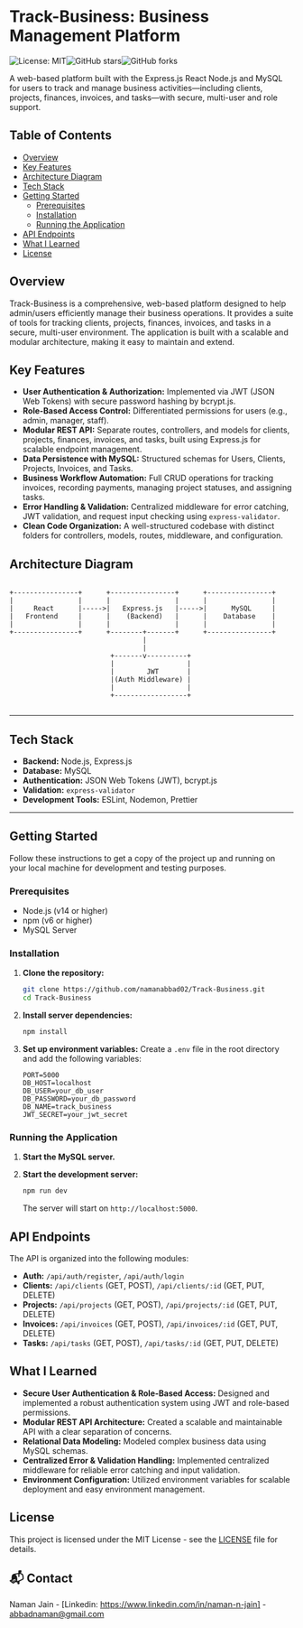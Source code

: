 # Track-Business: Business Management Platform

![License: MIT](https://img.shields.io/badge/License-MIT-blue.svg)![GitHub stars](https://img.shields.io/github/stars/namanabbad02/Track-Business?style=social)![GitHub forks](https://img.shields.io/github/forks/namanabbad02/Track-Business?style=social)

A web-based platform built with the  Express.js React Node.js and MySQL for users to track and manage business activities—including clients, projects, finances, invoices, and tasks—with secure, multi-user and role support.

## Table of Contents

- [Overview](#overview)
- [Key Features](#key-features)
- [Architecture Diagram](#architecture-diagram)
- [Tech Stack](#tech-stack)
- [Getting Started](#getting-started)
  - [Prerequisites](#prerequisites)
  - [Installation](#installation)
  - [Running the Application](#running-the-application)
- [API Endpoints](#api-endpoints)
- [What I Learned](#what-i-learned)
- [License](#license)



## Overview

Track-Business is a comprehensive, web-based platform designed to help admin/users efficiently manage their business operations. It provides a suite of tools for tracking clients, projects, finances, invoices, and tasks in a secure, multi-user environment. The application is built with a scalable and modular architecture, making it easy to maintain and extend.

## Key Features

-   **User Authentication & Authorization:** Implemented via JWT (JSON Web Tokens) with secure password hashing by bcrypt.js.
-   **Role-Based Access Control:** Differentiated permissions for users (e.g., admin, manager, staff).
-   **Modular REST API:** Separate routes, controllers, and models for clients, projects, finances, invoices, and tasks, built using Express.js for scalable endpoint management.
-   **Data Persistence with MySQL:** Structured schemas for Users, Clients, Projects, Invoices, and Tasks.
-   **Business Workflow Automation:** Full CRUD operations for tracking invoices, recording payments, managing project statuses, and assigning tasks.
-   **Error Handling & Validation:** Centralized middleware for error catching, JWT validation, and request input checking using `express-validator`.
-   **Clean Code Organization:** A well-structured codebase with distinct folders for controllers, models, routes, middleware, and configuration.

## Architecture Diagram

```

+----------------+      +----------------+      +----------------+
|                |      |                |      |                |
|     React      |----->|   Express.js   |----->|      MySQL     |
|   Frontend     |      |    (Backend)   |      |    Database    |
|                |      |                |      |                |
+----------------+      +--------+-------+      +----------------+
                                 |
                                 |
                         +-------v----------+
                         |                  |
                         |        JWT       |
                         |(Auth Middleware) |
                         |                  |
                         +------------------+


```


---


## Tech Stack

-   **Backend:** Node.js, Express.js
-   **Database:** MySQL
-   **Authentication:** JSON Web Tokens (JWT), bcrypt.js
-   **Validation:** `express-validator`
-   **Development Tools:** ESLint, Nodemon, Prettier


---


## Getting Started

Follow these instructions to get a copy of the project up and running on your local machine for development and testing purposes.





### Prerequisites

-   Node.js (v14 or higher)
-   npm (v6 or higher)
-   MySQL Server





### Installation

1.  **Clone the repository:**
    ```sh
    git clone https://github.com/namanabbad02/Track-Business.git
    cd Track-Business
    ```

2.  **Install server dependencies:**
    ```sh
    npm install
    ```

3.  **Set up environment variables:**
    Create a `.env` file in the root directory and add the following variables:
    ```env
    PORT=5000
    DB_HOST=localhost
    DB_USER=your_db_user
    DB_PASSWORD=your_db_password
    DB_NAME=track_business
    JWT_SECRET=your_jwt_secret
    ```

### Running the Application

1.  **Start the MySQL server.**

2.  **Start the development server:**
    ```sh
    npm run dev
    ```
    The server will start on `http://localhost:5000`.




## API Endpoints

The API is organized into the following modules:

-   **Auth:** `/api/auth/register`, `/api/auth/login`
-   **Clients:** `/api/clients` (GET, POST), `/api/clients/:id` (GET, PUT, DELETE)
-   **Projects:** `/api/projects` (GET, POST), `/api/projects/:id` (GET, PUT, DELETE)
-   **Invoices:** `/api/invoices` (GET, POST), `/api/invoices/:id` (GET, PUT, DELETE)
-   **Tasks:** `/api/tasks` (GET, POST), `/api/tasks/:id` (GET, PUT, DELETE)



## What I Learned

-   **Secure User Authentication & Role-Based Access:** Designed and implemented a robust authentication system using JWT and role-based permissions.
-   **Modular REST API Architecture:** Created a scalable and maintainable API with a clear separation of concerns.
-   **Relational Data Modeling:** Modeled complex business data using MySQL schemas.
-   **Centralized Error & Validation Handling:** Implemented centralized middleware for reliable error catching and input validation.
-   **Environment Configuration:** Utilized environment variables for scalable deployment and easy environment management.


## License

This project is licensed under the MIT License - see the [LICENSE](LICENSE) file for details.



## 📬 Contact

Naman Jain - [Linkedin: https://www.linkedin.com/in/naman-n-jain] - abbadnaman@gmail.com
